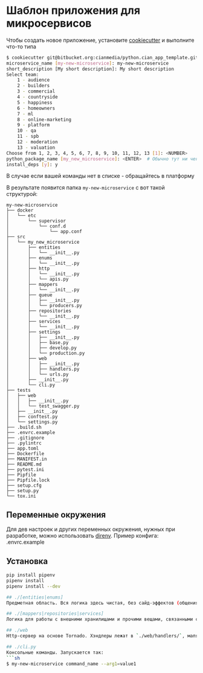 # Шаблон приложения для микросервисов

Чтобы создать новое приложение, установите [cookiecutter](https://github.com/audreyr/cookiecutter) и выполните что-то типа
```sh
$ cookiecutter git@bitbucket.org:cianmedia/python.cian_app_template.git
microservice_name [my-new-microservice]: my-new-microservice
short_description [My short description]: My short description
Select team:
    1 - audience
    2 - builders
    3 - commercial
    4 - countryside
    5 - happiness
    6 - homeowners
    7 - ml
    8 - online-marketing
    9 - platform
    10 - qa
    11 - spb
    12 - moderation
    13 - valuation
Choose from 1, 2, 3, 4, 5, 6, 7, 8, 9, 10, 11, 12, 13 [1]: <NUMBER>
python_package_name [my_new_microservice]: <ENTER>  # Обычно тут ни чего не надо менять
install_deps [y]: y
```
В случае если вашей команды нет в списке - обращайтесь в платформу

В результате появится папка `my-new-microservice` с вот такой структурой:
```
my-new-microservice
├── docker
│   └── etc
│       └── supervisor
│           └── conf.d
│               └── app.conf
├── src
│   └── my_new_microservice
│       ├── entities
│       │   └── __init__.py
│       ├── enums
│       │   └── __init__.py
│       ├── http
│       │   └── __init__.py
│       │   └── apis.py
│       ├── mappers
│       │   └── __init__.py
│       ├── queue
│       │   ├── __init__.py
│       │   └── producers.py
│       ├── repositories
│       │   └── __init__.py
│       ├── services
│       │   └── __init__.py
│       ├── settings
│       │   ├── __init__.py
│       │   ├── base.py
│       │   ├── develop.py
│       │   └── production.py
│       ├── web
│       │   ├── __init__.py
│       │   ├── handlers.py
│       │   └── urls.py
│       ├── __init__.py
│       └── cli.py
├── tests
│   ├── web
│   │   ├── __init__.py
│   │   └── test_swagger.py
│   ├── __init__.py
│   ├── conftest.py
│   └── settings.py
├── .build.sh
├── .envrc.example
├── .gitignore
├── .pylintrc
├── app.toml
├── Dockerfile
├── MANIFEST.in
├── README.md
├── pytest.ini
├── Pipfile
├── Pipfile.lock
├── setup.cfg
├── setup.py
└── tox.ini
```

## Переменные окружения
Для дев настроек и других переменных окружения, нужных при разработке, можно использовать [direnv](https://github.com/direnv/direnv).
Пример конфига: .envrc.example

## Установка
```sh
pip install pipenv
pipenv install
pipenv install --dev

## ./[entities|enums]
Предметная область. Вся логика здесь чистая, без сайд-эффектов (общения с внешними сервисами). Такой подход облегчает моделирование, внесение изменений и написание тестов.

## ./[mappers|repositories|services]
Логика для работы с внешними хранилищами и прочими вещами, связанными с инфраструктурой. Примеры: прочитать данные из Кассандры, смапить их в объект предметной области, послать в какой-то другой микросервис по http.

## ./web
Http-сервер на основе Tornado. Хэндлеры лежат в `./web/handlers/`, мапятся на урлы в `./web/urls.py`.

## ./cli.py
Консольные команды. Запускается так:
```sh
$ my-new-microservice command_name --arg1=value1
```
